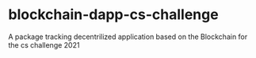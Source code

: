 # blockchain-dapp-cs-challenge
A package tracking decentrilized application based on the Blockchain for the cs challenge 2021
